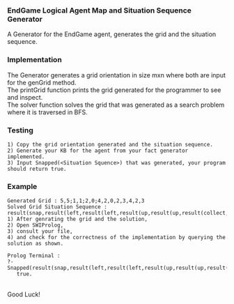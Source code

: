 ### EndGame Logical Agent Map and Situation Sequence Generator
A Generator for the EndGame agent, generates the grid and the situation sequence.
### Implementation
The Generator generates a grid orientation in size mxn where both are input for the genGrid method.<br>
The printGrid function prints the grid generated for the programmer to see and inspect.<br>
The solver function solves the grid that was generated as a search problem where it is traversed in BFS.
### Testing
    1) Copy the grid orientation generated and the situation sequence.
    2) Generate your KB for the agent from your fact generator implemented.
    3) Input Snapped(<Situation Squence>) that was generated, your program should return true.
### Example
    Generated Grid : 5,5;1,1;2,0;4,2,0,2,3,4,2,3
    Solved Grid Situation Sequence : result(snap,result(left,result(left,result(up,result(up,result(collect,result(left,result(left,result(down,result(collect,result(down,result(right,result(collect,result(down,result(down,result(right,result(collect,result(right,result(up,s0)))))))))))))))))))
    1) After genrating the grid and the solution,
    2) Open SWIProlog,
    3) consult your file, 
    4) and check for the correctness of the implementation by querying the solution as shown.
    
    Prolog Terminal : 
    ?- Snapped(result(snap,result(left,result(left,result(up,result(up,result(collect,result(left,result(left,result(down,result(collect,result(down,result(right,result(collect,result(down,result(down,result(right,result(collect,result(right,result(up,s0)))))))))))))))))))).
       true.


<br>
Good Luck!
